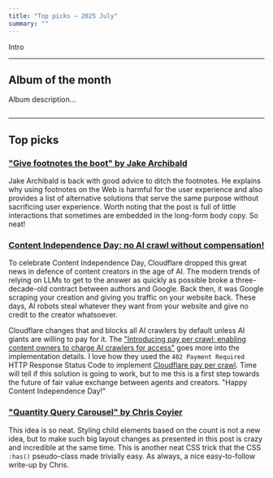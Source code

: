 ```yaml
---
title: "Top picks — 2025 July"
summary: ""
---
```


Intro

---

## Album of the month

Album description...

![]()

---

## Top picks

### ["Give footnotes the boot" by Jake Archibald](https://jakearchibald.com/2025/give-footnotes-the-boot/)

Jake Archibald is back with good advice to ditch the footnotes. He explains why using footnotes on the Web is harmful for the user experience and also provides a list of alternative solutions that serve the same purpose without sacrificing user experience. Worth noting that the post is full of little interactions that sometimes are embedded in the long-form body copy. So neat!

### [Content Independence Day: no AI crawl without compensation!](https://blog.cloudflare.com/content-independence-day-no-ai-crawl-without-compensation/)

To celebrate Content Independence Day, Cloudflare dropped this great news in defence of content creators in the age of AI. The modern trends of relying on LLMs to get to the answer as quickly as possible broke a three-decade-old contract between authors and Google. Back then, it was Google scraping your creation and giving you traffic on your website back. These days, AI robots steal whatever they want from your website and give no credit to the creator whatsoever.

Cloudflare changes that and blocks all AI crawlers by default unless AI giants are willing to pay for it. The ["Introducing pay per crawl: enabling content owners to charge AI crawlers for access"](https://blog.cloudflare.com/introducing-pay-per-crawl/) goes more into the implementation details. I love how they used the `402 Payment Required` HTTP Response Status Code to implement [Cloudflare pay per crawl](https://www.cloudflare.com/en-gb/paypercrawl-signup/). Time will tell if this solution is going to work, but to me this is a first step towards the future of fair value exchange between agents and creators. "Happy Content Independence Day!"

### ["Quantity Query Carousel" by Chris Coyier](https://frontendmasters.com/blog/quantity-query-carousel/)

This idea is so neat. Styling child elements based on the count is not a new idea, but to make such big layout changes as presented in this post is crazy and incredible at the same time. This is another neat CSS trick that the CSS `:has()` pseudo-class made trivially easy. As always, a nice easy-to-follow write-up by Chris.
